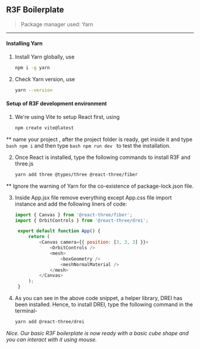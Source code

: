 ## R3F Boilerplate

> Package manager used: Yarn
---

#### Installing Yarn

1. Install Yarn globally, use
   ```bash
   npm i -g yarn
   ```

2. Check Yarn version, use
   ```bash
   yarn --version
   ```

#### Setup of R3F development environment

1. We're using Vite to setup React first, using
   ```bash
   npm create vite@latest
   ```

** name your project , after the project folder is ready, get inside it and type ```bash npm i``` and then type ```bash npm run dev ``` to test the installation.

2. Once React is installed, type the following commands to install R3F and three.js
   ```bash
   yarn add three @types/three @react-three/fiber
   ```
** Ignore the warning of Yarn for the co-existence of package-lock.json file.

3. Inside App.jsx file remove everything except App.css file import instance and add the following liners of code:
   ```js
   import { Canvas } from '@react-three/fiber';
   import { OrbitControls } from '@react-three/drei';

    export default function App() {
        return (
            <Canvas camera={{ position: [3, 3, 3] }}>
                <OrbitControls />
                <mesh>
                    <boxGeometry />
                    <meshNormalMaterial />
                </mesh>
            </Canvas>
        );
    }
    ```

4. As you can see in the above code snippet, a helper library, DREI has been installed. Hence, to install DREI, type the following command in the terminal-
   ```bash
   yarn add @react-three/drei
   ```

*Nice. Our basic R3F boilerplate is now ready with a basic cube shape and you can interact with it using mouse.*

